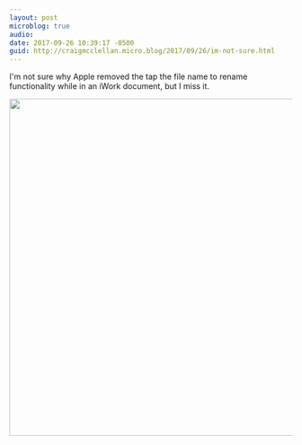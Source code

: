```yaml
---
layout: post
microblog: true
audio: 
date: 2017-09-26 10:39:17 -0500
guid: http://craigmcclellan.micro.blog/2017/09/26/im-not-sure.html
---
```

I'm not sure why Apple removed the tap the file name to rename functionality while in an iWork document, but I miss it.

<img src="http://craigmcclellan.com/uploads/2017/3df1b2ffc0.jpg" width="600" height="600" />
